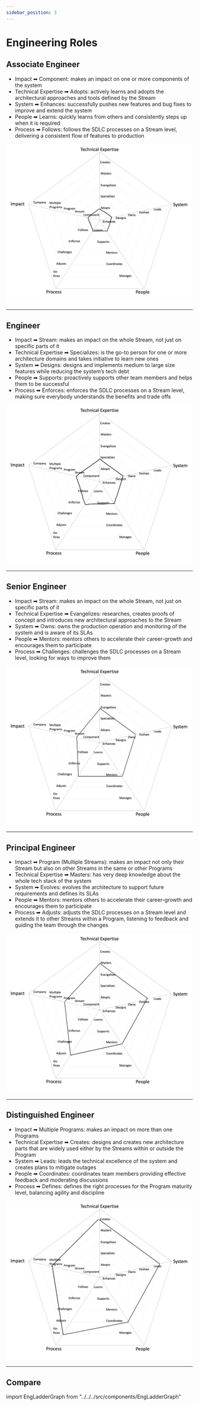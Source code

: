 ```yaml
---
sidebar_position: 3
---
```


# Engineering Roles

## Associate Engineer
- <span className="axis">Impact</span> ➡ <span className="level">Component</span>: makes an impact on one or more components of the system
- <span className="axis">Technical Expertise</span> ➡ <span className="level">Adopts</span>: actively learns and adopts the architectural approaches and tools defined by the Stream
- <span className="axis">System</span> ➡ <span className="level">Enhances</span>: successfully pushes new features and bug fixes to improve and extend the system
- <span className="axis">People</span> ➡ <span className="level">Learns</span>: quickly learns from others and consistently steps up when it is required
- <span className="axis">Process</span> 
➡ <span className="level">Follows</span>: follows the SDLC processes on a Stream level, delivering a consistent flow of features to production

![assets/01.assosiate-se.jpg](assets/01.assosiate-se.jpg)

---

## Engineer
- <span className="axis">Impact</span> ➡ <span className="level">Stream</span>: makes an impact on the whole Stream, not just on specific parts of it
- <span className="axis">Technical Expertise</span> ➡ <span className="level">Specializes</span>: is the go-to person for one or more architecture domains and takes initiative to learn new ones
- <span className="axis">System</span> ➡ <span className="level">Designs</span>: designs and implements medium to large size features while reducing the system’s tech debt
- <span className="axis">People</span> ➡ <span className="level">Supports</span>: proactively supports other team members and helps them to be successful
- <span className="axis">Process</span> 
➡ <span className="level">Enforces</span>: enforces the SDLC processes on a Stream level, making sure everybody understands the benefits and trade offs

![assets/02.se.jpg](assets/02.se.jpg)

---

## Senior Engineer
- <span className="axis">Impact</span> ➡ <span className="level">Stream</span>: makes an impact on the whole Stream, not just on specific parts of it
- <span className="axis">Technical Expertise</span> ➡ <span className="level">Evangelizes</span>: researches, creates proofs of concept and introduces new architectural approaches to the Stream
- <span className="axis">System</span> ➡ <span className="level">Owns</span>: owns the production operation and monitoring of the system and is aware of its SLAs
- <span className="axis">People</span> ➡ <span className="level">Mentors</span>: mentors others to accelerate their career-growth and encourages them to participate
- <span className="axis">Process</span> 
➡ <span className="level">Challenges</span>: challenges the SDLC processes on a Stream level, looking for ways to improve them

![assets/03.senior-se.jpg](assets/03.senior-se.jpg)

---

## Principal Engineer
- <span className="axis">Impact</span> ➡ <span className="level">Program (Multiple Streams)</span>: makes an impact not only their Stream but also on other Streams in the same or other Programs
- <span className="axis">Technical Expertise</span> ➡ <span className="level">Masters</span>: has very deep knowledge about the whole tech stack of the system
- <span className="axis">System</span> ➡ <span className="level">Evolves</span>: evolves the architecture to support future requirements and defines its SLAs
- <span className="axis">People</span> ➡ <span className="level">Mentors</span>: mentors others to accelerate their career-growth and encourages them to participate
- <span className="axis">Process</span> 
➡ <span className="level">Adjusts</span>: adjusts the SDLC processes on a Stream level and extends it to other Streams within a Program, listening to feedback and guiding the team through the changes

![assets/04.principal-se.jpg](assets/04.principal-se.jpg)

---

## Distinguished Engineer

- <span className="axis">Impact</span> ➡ <span className="level">Multiple Programs</span>: makes an impact on more than one Programs
- <span className="axis">Technical Expertise</span> ➡ <span className="level">Creates</span>: designs and creates new architecture parts that are widely used either by the Streams within or outside the Program
- <span className="axis">System</span> ➡ <span className="level">Leads</span>: leads the technical excellence of the system and creates plans to mitigate outages
- <span className="axis">People</span> ➡ <span className="level">Coordinates</span>: coordinates team members providing effective feedback and moderating discussions
- <span className="axis">Process</span> 
➡ <span className="level">Defines</span>: defines the right processes for the Program maturity level, balancing agility and discipline

![assets/05.distinguished-se.jpg](assets/05.distinguished-se.jpg)

---

## Compare


import EngLadderGraph from "../../../src/components/EngLadderGraph"

<EngLadderGraph type="engineer"></EngLadderGraph>